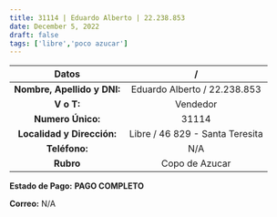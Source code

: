 ```yaml
---
title: 31114 | Eduardo Alberto | 22.238.853
date: December 5, 2022
draft: false
tags: ['libre','poco azucar']
---
```


|          **Datos**          |                /                |
|:---------------------------:|:-------------------------------:|
| **Nombre, Apellido y DNI:** |  Eduardo Alberto / 22.238.853   |
|         **V o T:**          |            Vendedor             |
|      **Numero Único:**      |              31114              |
| **Localidad y Dirección:**  | Libre / 46 829 - Santa Teresita |
|        **Teléfono:**        |               N/A               |
|          **Rubro**          |         Copo de Azucar          |

**Estado de Pago:** **PAGO COMPLETO**

**Correo:** N/A
